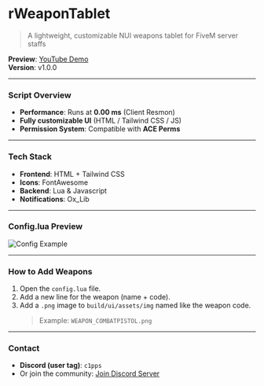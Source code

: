 
# **rWeaponTablet**
> A lightweight, customizable NUI weapons tablet for FiveM server staffs

**Preview**: [YouTube Demo](https://www.youtube.com/watch?v=6GjJmVp1l1o)  
**Version**: v1.0.0  

---

### **Script Overview**

- **Performance**: Runs at **0.00 ms** (Client Resmon)
- **Fully customizable UI** (HTML / Tailwind CSS / JS)
- **Permission System**: Compatible with **ACE Perms**

---

### **Tech Stack**

- **Frontend**: HTML + Tailwind CSS  
- **Icons**: FontAwesome  
- **Backend**: Lua & Javascript  
- **Notifications**: Ox_Lib

---

### **Config.lua Preview**

![Config Example](https://cdn.discordapp.com/attachments/1276361453049483347/1368343403091197962/image.png?ex=6817e099&is=68168f19&hm=9316610316953970d019f695b72e60802062a73eaba17b18437bf41322cddecd&)

---

### **How to Add Weapons**

1. Open the `config.lua` file.  
2. Add a new line for the weapon (name + code).  
3. Add a `.png` image to `build/ui/assets/img` named like the weapon code.  
   > Example: `WEAPON_COMBATPISTOL.png`

---

### **Contact**

- **Discord (user tag)**: `c1pps`  
- Or join the community: [Join Discord Server](https://discord.gg/UtXSG9bE)
